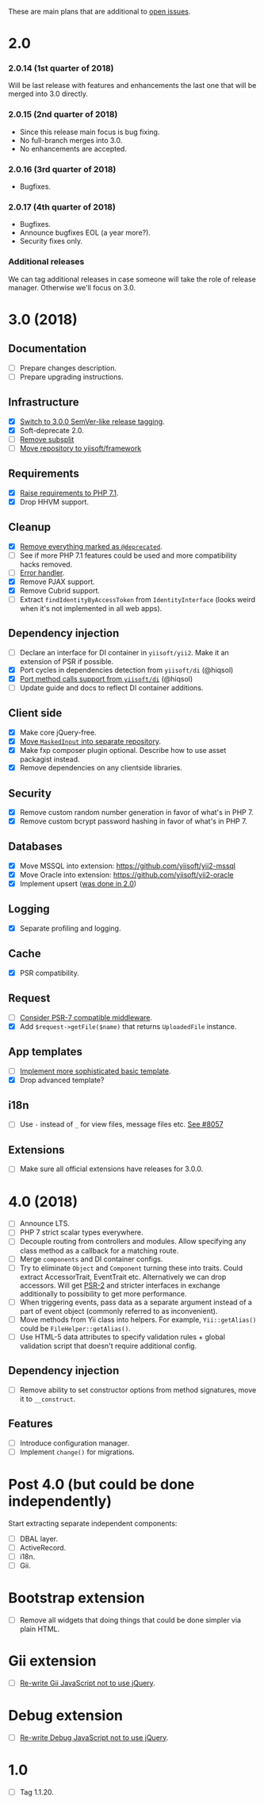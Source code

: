 These are main plans that are additional to [open issues](https://github.com/yiisoft/yii2/milestones/3.0.0).

# 2.0

### 2.0.14 (1st quarter of 2018)

Will be last release with features and enhancements the last one that will be merged into 3.0 directly.

### 2.0.15 (2nd quarter of 2018)

- Since this release main focus is bug fixing.
- No full-branch merges into 3.0.
- No enhancements are accepted.
  
### 2.0.16 (3rd quarter of 2018)

- Bugfixes.

### 2.0.17 (4th quarter of 2018)

- Bugfixes.
- Announce bugfixes EOL (a year more?).
- Security fixes only.

### Additional releases

We can tag additional releases in case someone will take the role of release manager. Otherwise we'll focus on 3.0.

# 3.0 (2018)

## Documentation

- [ ] Prepare changes description.
- [ ] Prepare upgrading instructions.

## Infrastructure

- [x] [Switch to 3.0.0 SemVer-like release tagging](https://www.yiiframework.com/news/177/yii-adopts-semver-since-version-3-0-0).
- [x] Soft-deprecate 2.0.
- [ ] [Remove subsplit](https://github.com/yiisoft/yii2/issues/16160)
- [ ] [Move repository to yiisoft/framework](https://github.com/yiisoft/yii2/issues/16482)

## Requirements

- [x] [Raise requirements to PHP 7.1](https://github.com/yiisoft/yii2/issues/11397).
- [x] Drop HHVM support.

## Cleanup

- [x] [Remove everything marked as `@deprecated`](https://github.com/yiisoft/yii2/issues/15957).
- [ ] See if more PHP 7.1 features could be used and more compatibility hacks removed.
- [ ] [Error handler](https://github.com/yiisoft/yii2/issues/14348).
- [x] Remove PJAX support.
- [x] Remove Cubrid support.
- [ ] Extract `findIdentityByAccessToken` from `IdentityInterface` (looks weird when it's not implemented in all web apps).

## Dependency injection

- [ ] Declare an interface for DI container in `yiisoft/yii2`. Make it an extension of PSR if possible.
- [x] Port cycles in dependencies detection from `yiisoft/di` (@hiqsol)
- [x] [Port method calls support from `yiisoft/di`](https://github.com/yiisoft/yii2/pull/16495) (@hiqsol)
- [ ] Update guide and docs to reflect DI container additions.

## Client side

- [x] Make core jQuery-free.
- [x] [Move `MaskedInput` into separate repository](https://github.com/yiisoft/yii2-maskedinput).
- [x] Make fxp composer plugin optional. Describe how to use asset packagist instead.
- [x] Remove dependencies on any clientside libraries.

## Security

- [x] Remove custom random number generation in favor of what's in PHP 7.
- [x] Remove custom bcrypt password hashing in favor of what's in PHP 7.

## Databases

- [x] Move MSSQL into extension: https://github.com/yiisoft/yii2-mssql
- [x] Move Oracle into extension: https://github.com/yiisoft/yii2-oracle
- [x] Implement upsert ([was done in 2.0](https://github.com/yiisoft/yii2/issues/13879))

## Logging

- [x] Separate profiling and logging.

## Cache

- [x] PSR compatibility.

## Request

- [ ] [Consider PSR-7 compatible middleware](https://github.com/yiisoft/yii2/issues/15438).
- [x] Add `$request->getFile($name)` that returns `UploadedFile` instance.

## App templates

- [ ] [Implement more sophisticated basic template](https://github.com/yiisoft/app).
- [x] Drop advanced template?

## i18n

- [ ] Use `-` instead of `_` for view files, message files etc. [See #8057](https://github.com/yiisoft/yii2/pull/8057)

## Extensions

- [ ] Make sure all official extensions have releases for 3.0.0.

# 4.0 (2018)

- [ ] Announce LTS.
- [ ] PHP 7 strict scalar types everywhere.
- [ ] Decouple routing from controllers and modules. Allow specifying any class method as a callback for a matching route.
- [ ] Merge `components` and DI container configs.
- [ ] Try to eliminate `Object` and `Component` turning these into traits. Could extract AccessorTrait, EventTrait etc. Alternatively we can drop accessors. Will get [PSR-2](https://github.com/yiisoft/yii2/issues/11956) and stricter interfaces in exchange additionally to possibility to get more performance.
- [ ] When triggering events, pass data as a separate argument instead of a part of event object (commonly referred to as inconvenient).
- [ ] Move methods from Yii class into helpers. For example, `Yii::getAlias()` could be `FileHelper::getAlias()`.
- [ ] Use HTML-5 data attributes to specify validation rules + global validation script that doesn't require additional config.

## Dependency injection

- [ ] Remove ability to set constructor options from method signatures, move it to `__construct`.

## Features

- [ ] Introduce configuration manager.
- [ ] Implement `change()` for migrations.

# Post 4.0 (but could be done independently)

Start extracting separate independent components:

- [ ] DBAL layer.
- [ ] ActiveRecord.
- [ ] i18n.
- [ ] Gii.

# Bootstrap extension

- [ ] Remove all widgets that doing things that could be done simpler via plain HTML.

# Gii extension

- [ ] [Re-write Gii JavaScript not to use jQuery](https://github.com/yiisoft/yii2-gii/issues/282).

# Debug extension

- [ ] [Re-write Debug JavaScript not to use jQuery](https://github.com/yiisoft/yii2-debug/issues/246).


# 1.0

- [ ] Tag 1.1.20.
